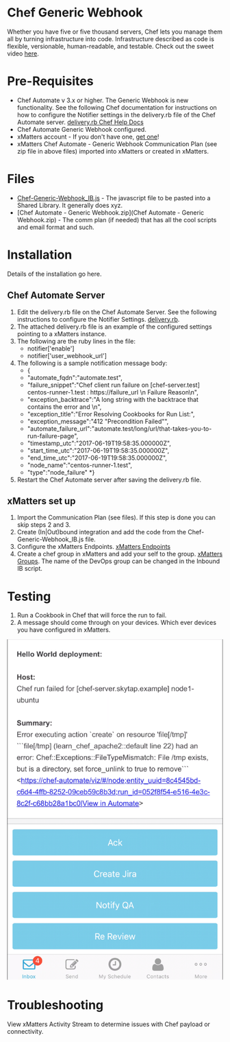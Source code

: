 # Chef Generic Webhook
Whether you have five or five thousand servers, Chef lets you manage them all by turning infrastructure into code. Infrastructure described as code is flexible, versionable, human-readable, and testable. Check out the sweet video [here](media/mysweetvideo.mov). 

# Pre-Requisites
* Chef Automate v 3.x or higher.  The Generic Webhook is new functionality.  See the following Chef documentation for instructions on how to configure the Notifier settings in the delivery.rb file of the Chef Automate server.  [delivery.rb Chef Help Docs](http://chef-web-docs-notify.s3-website-us-west-2.amazonaws.com/config_rb_delivery.html#notifier-settings)
* Chef Automate Generic Webhook configured.  
* xMatters account - If you don't have one, [get one](https://www.xmatters.com)!
* xMatters Chef Automate - Generic Webhook Communication Plan (see zip file in above files) imported into xMatters or created in xMatters.

# Files
* [Chef-Generic-Webhook_IB.js](Chef-Generic-Webhook_IB.js) - The javascript file to be pasted into a Shared Library. It generally does xyz. 
* [Chef Automate - Generic Webhook.zip](Chef Automate - Generic Webhook.zip) - The comm plan (if needed) that has all the cool scripts and email format and such. 

# Installation
Details of the installation go here. 

## Chef Automate Server
1. Edit the delivery.rb file on the Chef Automate Server.  See the following instructions to configure the Notifier Settings. [delivery.rb](http://chef-web-docs-notify.s3-website-us-west-2.amazonaws.com/config_rb_delivery.html#notifier-settings).
2. The attached delivery.rb file is an example of the configured settings pointing to a xMatters instance.
3. The following are the ruby lines in the file:
      * notifier['enable']
      * notifier['user_webhook_url']
4. The following is a sample notification message body:
      * {
      *  "automate_fqdn":"automate.test",
      *  "failure_snippet":"Chef client run failure on [chef-server.test] centos-runner-1.test : https://failure_url \n Failure Reason\n",
      * "exception_backtrace":"A long string with the backtrace that contains the error and \n",
      *  "exception_title":"Error Resolving Cookbooks for Run List:",
      *  "exception_message":"412 \"Precondition Failed\"",
      *  "automate_failure_url":"automate.test/long/url/that-takes-you-to-run-failure-page",
      *  "timestamp_utc":"2017-06-19T19:58:35.000000Z",
      *  "start_time_utc":"2017-06-19T19:58:35.000000Z",
      *  "end_time_utc":"2017-06-19T19:58:35.000000Z",
      *  "node_name":"centos-runner-1.test",
      *  "type":"node_failure"
      *}
5. Restart the Chef Automate server after saving the delivery.rb file.



## xMatters set up
1. Import the Communication Plan (see files).  If this step is done you can skip steps 2 and 3.
3. Create (In|Out)bound integration and add the code from the Chef-Generic-Webhook_IB.js file.
4. Configure the xMatters Endpoints. [xMatters Endpoints](https://help.xmatters.com/OnDemand/xmodwelcome/integrationbuilder/configure-endpoints.htm)
5. Create a chef group in xMatters and add your self to the group. [xMatters Groups](https://help.xmatters.com/OnDemand/groups/groups.htm).  The name of the DevOps group can be changed in the Inbound IB script.
  
# Testing
1. Run a Cookbook in Chef that will force the run to fail.
2. A message should come through on your devices.  Which ever devices you have configured in xMatters.
<kbd>
<img src="media/Picture1.png">
</kbd>

# Troubleshooting
View xMatters Activity Stream to determine issues with Chef payload or connectivity.


